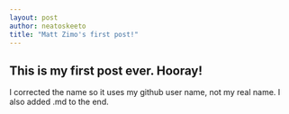 ```yaml
--- 
layout: post
author: neatoskeeto
title: "Matt Zimo's first post!"
---
```

This is my first post ever. Hooray!
---
I corrected the name so it uses my github user name, not my real name. I also added .md to the end.
